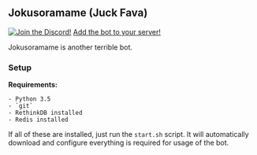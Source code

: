 ## Jokusoramame (Juck Fava)

[![Join the Discord!](https://discordapp.com/api/guilds/237980238536114176/widget.png)](https://discord.gg/uQwVat8)
[Add the bot to your server!](https://bots.discord.pw/bots/235114171270823936)
 
Jokusoramame is another terrible bot.

### Setup

**Requirements:**

    - Python 3.5
    - `git`
    - RethinkDB installed
    - Redis installed
    
If all of these are installed, just run the `start.sh` script. It will automatically download and configure everything is required
 for usage of the bot.
 
 
